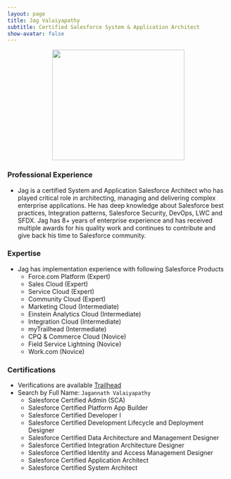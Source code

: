```yaml
---
layout: page
title: Jag Valaiyapathy
subtitle: Certified Salesforce System & Application Architect
show-avatar: false
---
```


<p align="center">
  <img width="300" height="250" src="https://user-images.githubusercontent.com/2145211/93159266-d7fa5780-f6db-11ea-9906-674e6d4249f0.jpg">
</p>

### Professional Experience

* Jag is a certified System and Application Salesforce Architect who has played critical role in architecting, managing and delivering complex enterprise applications. He has deep knowledge about Salesforce best practices, Integration patterns, Salesforce Security, DevOps, LWC and SFDX. Jag has 8+ years of enterprise experience and has received multiple awards for his quality work and continues to contribute and give back his time to Salesforce community.

### Expertise

* Jag has implementation experience with following Salesforce Products
  * Force.com Platform (Expert)
  * Sales Cloud (Expert)
  * Service Cloud (Expert)
  * Community Cloud (Expert)
  * Marketing Cloud (Intermediate)
  * Einstein Analytics Cloud (Intermediate)
  * Integration Cloud (Intermediate)
  * myTrailhead (Intermediate)
  * CPQ & Commerce Cloud (Novice)
  * Field Service Lightning (Novice)
  * Work.com (Novice)

### Certifications

* Verifications are available [Trailhead](https://trailhead.salesforce.com/credentials/verification) 
* Search by Full Name: `Jagannath Valaiyapathy`
  * Salesforce Certified Admin (SCA)
  * Salesforce Certified Platform App Builder
  * Salesforce Certified Developer I
  * Salesforce Certified Development Lifecycle and Deployment Designer
  * Salesforce Certified Data Architecture and Management Designer
  * Salesforce Certified Integration Architecture Designer
  * Salesforce Certified Identity and Access Management Designer
  * Salesforce Certified Application Architect
  * Salesforce Certified System Architect
